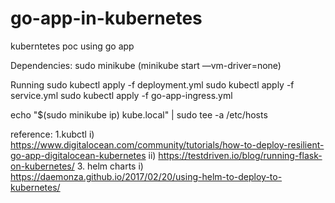 # go-app-in-kubernetes
kuberntetes poc using go app

Dependencies:
sudo minikube (minikube start —vm-driver=none)


Running
sudo kubectl apply -f deployment.yml 
sudo kubectl apply -f service.yml
sudo kubectl apply -f go-app-ingress.yml

echo "$(sudo minikube ip) kube.local" | sudo tee -a /etc/hosts


reference:
    1.kubctl
        i) https://www.digitalocean.com/community/tutorials/how-to-deploy-resilient-go-app-digitalocean-kubernetes
        ii) https://testdriven.io/blog/running-flask-on-kubernetes/
    3. helm charts
        i) https://daemonza.github.io/2017/02/20/using-helm-to-deploy-to-kubernetes/